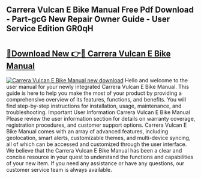 ## Carrera Vulcan E Bike Manual Free Pdf Download - Part-gcG New Repair Owner Guide - User Service Edition GR0qH

# <h2><a href="http://cf13148.oget.top/?id=Carrera+Vulcan+E+Bike+Manual">🔗Download New 👉🔴 Carrera Vulcan E Bike Manual</a></h2>

[![Carrera Vulcan E Bike Manual new download](https://i.imgur.com/5g1atiW.png)](http://cf13148.oget.top/?id=Carrera+Vulcan+E+Bike+Manual)
Hello and welcome to the user manual for your newly integrated Carrera Vulcan E Bike Manual. This guide is here to help you make the most of your product by providing a comprehensive overview of its features, functions, and benefits. You will find step-by-step instructions for installation, usage, maintenance, and troubleshooting. Important User Information Carrera Vulcan E Bike Manual Please review the user information section for details on warranty coverage, registration procedures, and customer support options. Carrera Vulcan E Bike Manual comes with an array of advanced features, including geolocation, smart alerts, customizable themes, and multi-device syncing, all of which can be accessed and customized through the user interface. We believe that the Carrera Vulcan E Bike Manual has been a clear and concise resource in your quest to understand the functions and capabilities of your new item. If you need any assistance or have any questions, our customer service team is always available.
